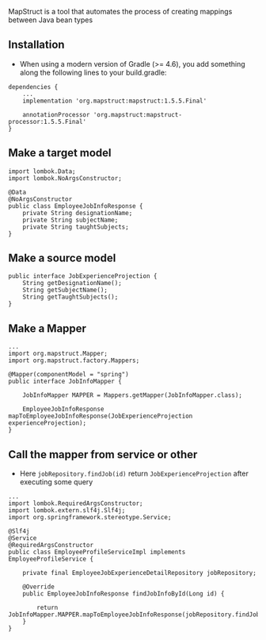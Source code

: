 MapStruct is a tool that automates the process of creating mappings between Java bean types

## Installation
- When using a modern version of Gradle (>= 4.6), you add something along the following lines to your build.gradle:
```
dependencies {
    ...
    implementation 'org.mapstruct:mapstruct:1.5.5.Final'
 
    annotationProcessor 'org.mapstruct:mapstruct-processor:1.5.5.Final'
}
```

## Make a target model
```
import lombok.Data;
import lombok.NoArgsConstructor;

@Data
@NoArgsConstructor
public class EmployeeJobInfoResponse {
    private String designationName;
    private String subjectName;
    private String taughtSubjects;
}
```

## Make a source model
```
public interface JobExperienceProjection {
    String getDesignationName();
    String getSubjectName();
    String getTaughtSubjects();
}
```

## Make a Mapper
```
...
import org.mapstruct.Mapper;
import org.mapstruct.factory.Mappers;

@Mapper(componentModel = "spring")
public interface JobInfoMapper {

    JobInfoMapper MAPPER = Mappers.getMapper(JobInfoMapper.class);

    EmployeeJobInfoResponse mapToEmployeeJobInfoResponse(JobExperienceProjection experienceProjection);
}
```

## Call the mapper from service or other
- Here `jobRepository.findJob(id)` return `JobExperienceProjection` after executing some query
```
...
import lombok.RequiredArgsConstructor;
import lombok.extern.slf4j.Slf4j;
import org.springframework.stereotype.Service;

@Slf4j
@Service
@RequiredArgsConstructor
public class EmployeeProfileServiceImpl implements EmployeeProfileService {

    private final EmployeeJobExperienceDetailRepository jobRepository;

    @Override
    public EmployeeJobInfoResponse findJobInfoById(Long id) {

        return JobInfoMapper.MAPPER.mapToEmployeeJobInfoResponse(jobRepository.findJobById(id));
    }
}
```

